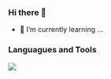 ### Hi there 👋
- 🌱 I’m currently learning ...

### Languagues and Tools

<img align="left" src="https://cdn.jsdelivr.net/gh/devicons/devicon/icons/spring/spring-original.svg" />

<!-- align="left" alt="Java" width="30px" style"padding-right:10px;" -->

<!--<img align=
 
   
 
 <img align="left" alt="Java" width="3@px" style"padding-right:10px;" src="https://cdn.jsdelivr.net/gh/devicons/devicon/icons/spring/spring-original.svg” />
Betearse tampa Crs ane eras eg ert et et Ae eae EY OW ES NIT I OE COST US eT
Poe e sats eae cece aie sy regress setae ea aS 72 SMT da Fe esr eee ORT aS
<img align="left” alt="Java" width-"38px" style-"padding-right:10px;" src="https://cdn.jsdelivr.net/gh/devicons/devicon/icons/git/git-original.svg” />

  
   


Soe Ce Cae Coie Mt ck
Rene ee iam peer nuastrs
Remet ans traa tae wnt rea eso eer errata
Eee ete ome cert treet us
tec em mE omse cea rare ts
Sete Cae ear mete epee uate
Pn eat crea ne on aren eee Tea peas

style="padding-right:

sre="https: //cdn. jsdelivr.net/gh/devicons/devicon/icons/java/java-original.svg"/>

Ks" src="https://edn..jsdelivr.net/gh/devicons/devicon/icons/spring/spring-original. svg” />
Sa seg SY LS STATO OLN CeO COPA as Aaa eT

1Opx;” src="https: //cdn. jsdelivr.net/gh/devicons /devicon/icons/angularjs/angularjs-plain. svg" /:
lOpx;” src="https: //cdn. jsdelivr.net/gh/devicons /devicon/icons/git/git-original.svg” />

src="ttps://cdn. jsdelivr.net/gh/devicons /devicon/icons/1inux/Linux-original.svg" />

Pee ILO een sea OL Ce ene

  

**rubenAlbuquerque/rubenAlbuquerque** is a ✨ _special_ ✨ repository because its `README.md` (this file) appears on your GitHub profile.

Here are some ideas to get you started:

- 🔭 I’m currently working on ...
- 🌱 I’m currently learning ...
- 👯 I’m looking to collaborate on ...
- 🤔 I’m looking for help with ...
- 💬 Ask me about ...
- 📫 How to reach me: ...
- 😄 Pronouns: ...
- ⚡ Fun fact: ...
-->
